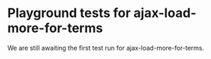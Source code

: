 # Playground tests for ajax-load-more-for-terms
We are still awaiting the first test run for ajax-load-more-for-terms.
